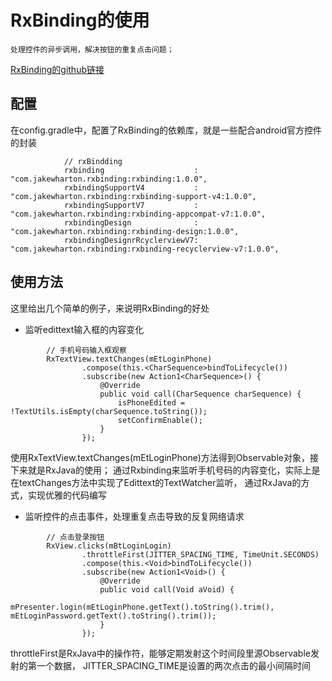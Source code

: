 # RxBinding的使用

    处理控件的异步调用，解决按钮的重复点击问题；

 [RxBinding的github链接](https://github.com/JakeWharton/RxBinding)

## 配置
在config.gradle中，配置了RxBinding的依赖库，就是一些配合android官方控件的封装
```
            // rxBindding
            rxbinding                    : "com.jakewharton.rxbinding:rxbinding:1.0.0",
            rxbindingSupportV4           : "com.jakewharton.rxbinding:rxbinding-support-v4:1.0.0",
            rxbindingSupportV7           : "com.jakewharton.rxbinding:rxbinding-appcompat-v7:1.0.0",
            rxbindingDesign              : "com.jakewharton.rxbinding:rxbinding-design:1.0.0",
            rxbindingDesignrRcyclerviewV7: "com.jakewharton.rxbinding:rxbinding-recyclerview-v7:1.0.0",
```

## 使用方法
这里给出几个简单的例子，来说明RxBinding的好处
- 监听edittext输入框的内容变化

```
        // 手机号码输入框观察
        RxTextView.textChanges(mEtLoginPhone)
                .compose(this.<CharSequence>bindToLifecycle())
                .subscribe(new Action1<CharSequence>() {
                    @Override
                    public void call(CharSequence charSequence) {
                        isPhoneEdited = !TextUtils.isEmpty(charSequence.toString());
                        setConfirmEnable();
                    }
                });
```

  使用RxTextView.textChanges(mEtLoginPhone)方法得到Observable<CharSequence>对象，接下来就是RxJava的使用；
  通过Rxbinding来监听手机号码的内容变化，实际上是在textChanges方法中实现了Edittext的TextWatcher监听，
  通过RxJava的方式，实现优雅的代码编写


- 监听控件的点击事件，处理重复点击导致的反复网络请求
```
        // 点击登录按钮
        RxView.clicks(mBtLoginLogin)
                .throttleFirst(JITTER_SPACING_TIME, TimeUnit.SECONDS)
                .compose(this.<Void>bindToLifecycle())
                .subscribe(new Action1<Void>() {
                    @Override
                    public void call(Void aVoid) {
                        mPresenter.login(mEtLoginPhone.getText().toString().trim(), mEtLoginPassword.getText().toString().trim());
                    }
                });
```

   throttleFirst是RxJava中的操作符，能够定期发射这个时间段里源Observable发射的第一个数据，
   JITTER_SPACING_TIME是设置的两次点击的最小间隔时间 <br>



